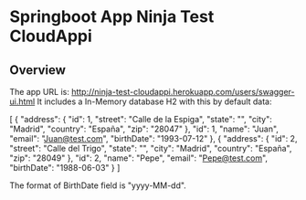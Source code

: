 # Springboot App Ninja Test CloudAppi


## Overview  

The app URL is: http://ninja-test-cloudappi.herokuapp.com/users/swagger-ui.html
It includes a In-Memory database H2 with this by default data:

[
  {
    "address": {
      "id": 1,
      "street": "Calle de la Espiga",
      "state": "",
      "city": "Madrid",
      "country": "España",
      "zip": "28047"
    },
    "id": 1,
    "name": "Juan",
    "email": "Juan@test.com",
    "birthDate": "1993-07-12"
  },
  {
    "address": {
      "id": 2,
      "street": "Calle del Trigo",
      "state": "",
      "city": "Madrid",
      "country": "España",
      "zip": "28049"
    },
    "id": 2,
    "name": "Pepe",
    "email": "Pepe@test.com",
    "birthDate": "1988-06-03"
  }
]

The format of BirthDate field is "yyyy-MM-dd".
